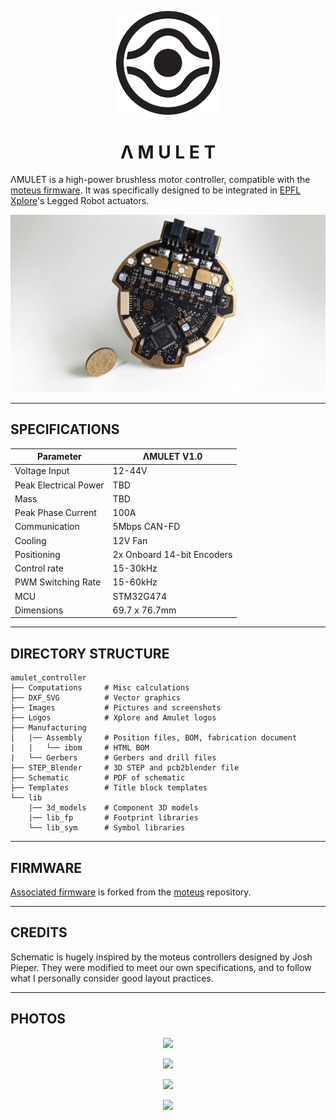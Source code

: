 <p align="center" width="100%">
  <source media="(prefers-color-scheme: dark)" width="33%" srcset="./Logos/amulet_logo_light.svg">
  <source media="(prefers-color-scheme: light)" width="33%" srcset="./Logos/amulet_logo.svg">
  <img alt="AMULET logo" width="33%" src="./Logos/amulet_logo.svg">
</p>

<h1 align="center">Λ M U L E T</h1>

ΛMULET is a high-power brushless motor controller, compatible with the [moteus firmware](https://github.com/mjbots/moteus). It was specifically designed to be integrated in [EPFL Xplore](https://github.com/EPFLXplore)'s Legged Robot actuators.

<p align="center" width="100%">
    <img src="./Images/amulet_front.png">
</p>

***

## SPECIFICATIONS

| Parameter | ΛMULET V1.0 | 
| --- | --- |
| Voltage Input | 12-44V |
| Peak Electrical Power | TBD |
| Mass | TBD |
| Peak Phase Current | 100A |
| Communication | 5Mbps CAN-FD |
| Cooling | 12V Fan |
| Positioning | 2x Onboard 14-bit Encoders |
| Control rate | 15-30kHz |
| PWM Switching Rate | 15-60kHz |
| MCU | STM32G474 |
| Dimensions | 69.7 x 76.7mm |

***

## DIRECTORY STRUCTURE

```
amulet_controller
├── Computations     # Misc calculations
├── DXF_SVG          # Vector graphics
├── Images           # Pictures and screenshots
├── Logos            # Xplore and Amulet logos
├── Manufacturing
│   |── Assembly     # Position files, BOM, fabrication document
|   |   └── ibom     # HTML BOM
|   └── Gerbers      # Gerbers and drill files
├── STEP_Blender     # 3D STEP and pcb2blender file
├── Schematic        # PDF of schematic
├── Templates        # Title block templates
└── lib
    |── 3d_models    # Component 3D models
    |── lib_fp       # Footprint libraries
    └── lib_sym      # Symbol libraries
```

***

## FIRMWARE

[Associated firmware](https://github.com/EPFLXplore/XRE_moteus/tree/amulet) is forked from the [moteus](https://github.com/mjbots/moteus) repository.

***

## CREDITS

Schematic is hugely inspired by the moteus controllers designed by Josh Pieper. They were modified to meet our own specifications, and to follow what I personally consider good layout practices.

***

## PHOTOS

<p align="center" width="100%">
    <img src="./Images/amulet_stack.png">
</p>

<p align="center" width="100%">
    <img src="./Images/amulet_logo.png">
</p>

<p align="center" width="100%">
    <img src="./Images/amulet_connector.png">
</p>

<p align="center" width="100%">
    <img src="./Images/amulet_back.png">
</p>
